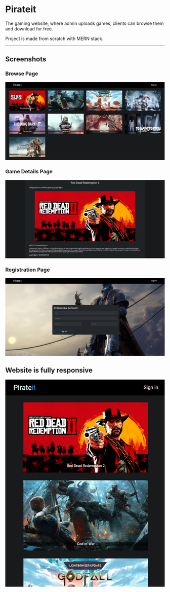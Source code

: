 # Pirateit

The gaming website, where admin uploads games, clients can browse them and download for free. 

Project is made from scratch with MERN stack. 

---
## Screenshots
### Browse Page
<img src=screenshots/browse_page.png/>

### Game Details Page
<img src=screenshots/game_details_page.png/>

### Registration Page
<img src=screenshots/register_page.png/>

## Website is fully responsive
<img src=screenshots/browse_page_mobile.png/>